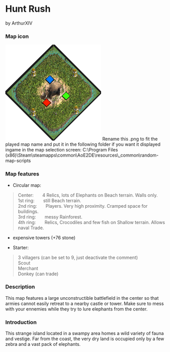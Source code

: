 # Hunt Rush
by ArthurXIV

### Map icon
<img src="ArthurXIV_Hunt_Rush.png" alt="Hunt_Rush_icon" width="300" height="auto">
Rename this .png to fit the played map name and put it in the following folder if you want it displayed ingame in the map selection screen:   
C:\Program Files (x86)\Steam\steamapps\common\AoE2DE\resources\_common\random-map-scripts

### Map features
- Circular map:

>Center: &nbsp; &nbsp; &nbsp; 4 Relics, lots of Elephants on Beach terrain. Walls only.  
>1st ring: &nbsp; &nbsp; &nbsp; still Beach terrain.  
>2nd ring: &nbsp; &nbsp; &nbsp; Players. Very high proximity. Cramped space for buildings.  
>3rd ring: &nbsp; &nbsp; &nbsp; messy Rainforest.  
>4th ring: &nbsp; &nbsp; &nbsp; Relics, Crocodiles and few fish on Shallow terrain. Allows naval Trade.  

- expensive towers (+76 stone)

- Starter:

> 3 villagers (can be set to 9, just deactivate the comment)  
> Scout  
> Merchant  
> Donkey (can trade)  

### Description
This map features a large unconstructible battlefield in the center so that armies cannot easily retreat to a nearby castle or tower.
Make sure to mess with your ennemies while they try to lure elephants from the center.

### Introduction
This strange island located in a swampy area homes a wild variety of fauna and
vestige. Far from the coast, the very dry land is occupied only by a few zebra
and a vast pack of elephants.